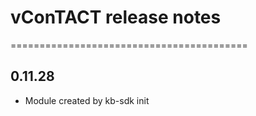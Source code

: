 # vConTACT release notes
=========================================

0.11.28
-----
* Module created by kb-sdk init
